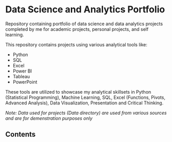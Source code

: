 # Data Science and Analytics Portfolio
Repository containing portfolio of data science and data analytics projects completed by me for academic projects, personal projects, and self learning.

This repository contains projects using various analytical tools like:

-	Python
-	SQL
-	Excel
-	Power BI
-	Tableau
-	PowerPoint

These tools are utilized to showcase my analytical skillsets in Python (Statistical Programming), Machine Learning, SQL, Excel (Functions, Pivots, Advanced Analysis), Data Visualization, Presentation and Critical Thinking.

*Note: Data used for projects (Data directory) are used from various sources and are for demenstration purposes only*

## Contents
